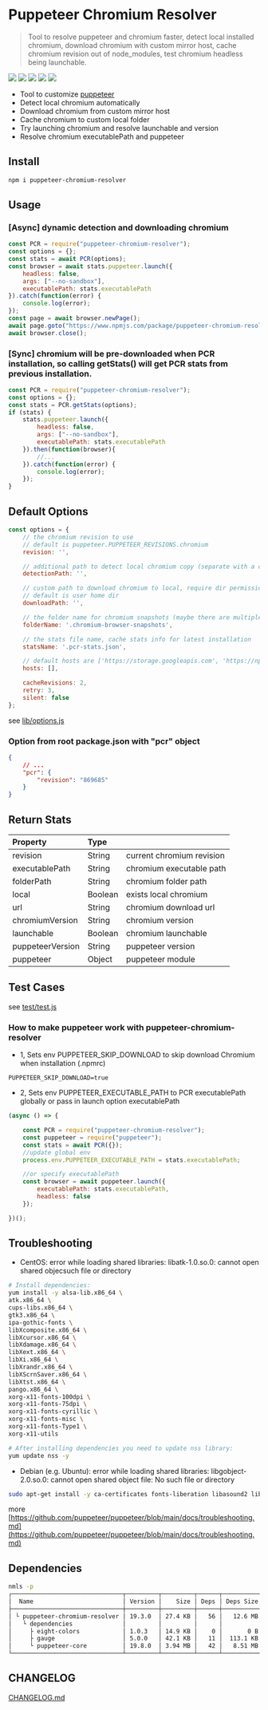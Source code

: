 
# Puppeteer Chromium Resolver
> Tool to resolve puppeteer and chromium faster, detect local installed chromium, download chromium with custom mirror host, cache chromium revision out of node_modules, test chromium headless being launchable.

![](https://img.shields.io/npm/v/puppeteer-chromium-resolver)
![](https://img.shields.io/librariesio/github/cenfun/puppeteer-chromium-resolver)
![](https://img.shields.io/librariesio/dependents/npm/puppeteer-chromium-resolver)
[![](https://badgen.net/npm/dw/puppeteer-chromium-resolver)](https://www.npmjs.com/package/puppeteer-chromium-resolver)
![](https://img.shields.io/github/license/cenfun/puppeteer-chromium-resolver)

* Tool to customize [puppeteer](https://github.com/GoogleChrome/puppeteer)
* Detect local chromium automatically
* Download chromium from custom mirror host
* Cache chromium to custom local folder
* Try launching chromium and resolve launchable and version
* Resolve chromium executablePath and puppeteer


## Install 
```sh
npm i puppeteer-chromium-resolver
```
## Usage
### [Async] dynamic detection and downloading chromium
```js
const PCR = require("puppeteer-chromium-resolver");
const options = {};
const stats = await PCR(options);
const browser = await stats.puppeteer.launch({
    headless: false,
    args: ["--no-sandbox"],
    executablePath: stats.executablePath
}).catch(function(error) {
    console.log(error);
});
const page = await browser.newPage();
await page.goto("https://www.npmjs.com/package/puppeteer-chromium-resolver");
await browser.close();
```

### [Sync] chromium will be pre-downloaded when PCR installation, so calling getStats() will get PCR stats from previous installation.
```js
const PCR = require("puppeteer-chromium-resolver");
const options = {};
const stats = PCR.getStats(options);
if (stats) {
    stats.puppeteer.launch({
        headless: false,
        args: ["--no-sandbox"],
        executablePath: stats.executablePath
    }).then(function(browser){
        //...
    }).catch(function(error) {
        console.log(error);
    });
}
```

## Default Options
```js
const options = {
    // the chromium revision to use
    // default is puppeteer.PUPPETEER_REVISIONS.chromium
    revision: '',

    // additional path to detect local chromium copy (separate with a comma if multiple paths)
    detectionPath: '',

    // custom path to download chromium to local, require dir permission: 0o777
    // default is user home dir
    downloadPath: '',

    // the folder name for chromium snapshots (maybe there are multiple versions)
    folderName: '.chromium-browser-snapshots',

    // the stats file name, cache stats info for latest installation
    statsName: '.pcr-stats.json',

    // default hosts are ['https://storage.googleapis.com', 'https://npmmirror.com/mirrors']
    hosts: [],

    cacheRevisions: 2,
    retry: 3,
    silent: false
};

```
see [lib/options.js](/lib/options.js)

### Option from root package.json with "pcr" object
```json
{
    // ...
    "pcr": {
        "revision": "869685"
    }
}
```

## Return Stats
|Property        | Type    |                          |
| :--------------| :------ | :----------------------  |
|revision        | String  |current chromium revision |
|executablePath  | String  |chromium executable path  |
|folderPath      | String  |chromium folder path      |
|local           | Boolean |exists local chromium     |
|url             | String  |chromium download url     |
|chromiumVersion | String  |chromium version          |
|launchable      | Boolean |chromium launchable       |
|puppeteerVersion| String  |puppeteer version         |
|puppeteer       | Object  |puppeteer module          |


## Test Cases
see [test/test.js](/test/test.js)

### How to make puppeteer work with puppeteer-chromium-resolver
* 1, Sets env PUPPETEER_SKIP_DOWNLOAD to skip download Chromium when installation (.npmrc)
```
PUPPETEER_SKIP_DOWNLOAD=true
```
* 2, Sets env PUPPETEER_EXECUTABLE_PATH to PCR executablePath globally or pass in launch option executablePath
```js
(async () => {

    const PCR = require("puppeteer-chromium-resolver");
    const puppeteer = require("puppeteer");
    const stats = await PCR({});
    //update global env
    process.env.PUPPETEER_EXECUTABLE_PATH = stats.executablePath;

    //or specify executablePath
    const browser = await puppeteer.launch({
        executablePath: stats.executablePath,
        headless: false
    });

})();
```

## Troubleshooting
- CentOS: error while loading shared libraries: libatk-1.0.so.0: cannot open shared objecsuch file or directory
```sh
# Install dependencies:
yum install -y alsa-lib.x86_64 \
atk.x86_64 \
cups-libs.x86_64 \
gtk3.x86_64 \
ipa-gothic-fonts \
libXcomposite.x86_64 \
libXcursor.x86_64 \
libXdamage.x86_64 \
libXext.x86_64 \
libXi.x86_64 \
libXrandr.x86_64 \
libXScrnSaver.x86_64 \
libXtst.x86_64 \
pango.x86_64 \
xorg-x11-fonts-100dpi \
xorg-x11-fonts-75dpi \
xorg-x11-fonts-cyrillic \
xorg-x11-fonts-misc \
xorg-x11-fonts-Type1 \
xorg-x11-utils

# After installing dependencies you need to update nss library:
yum update nss -y
```
- Debian (e.g. Ubuntu): error while loading shared libraries: libgobject-2.0.so.0: cannot open shared object file: No such file or directory
```sh
sudo apt-get install -y ca-certificates fonts-liberation libasound2 libatk-bridge2.0-0 libatk1.0-0 libc6 libcairo2 libcups2 libdbus-1-3 libexpat1 libfontconfig1 libgbm1 libgcc1 libglib2.0-0 libgtk-3-0 libnspr4 libnss3 libpango-1.0-0 libpangocairo-1.0-0 libstdc++6 libx11-6 libx11-xcb1 libxcb1 libxcomposite1 libxcursor1 libxdamage1 libxext6 libxfixes3 libxi6 libxrandr2 libxrender1 libxss1 libxtst6 lsb-release wget xdg-utils
```
more [https://github.com/puppeteer/puppeteer/blob/main/docs/troubleshooting.md](https://github.com/puppeteer/puppeteer/blob/main/docs/troubleshooting.md)

## Dependencies
```sh
nmls -p
┌───────────────────────────────┬─────────┬─────────┬──────┬───────────┬────────┐
│  Name                         │ Version │    Size │ Deps │ Deps Size │ Nested │
├───────────────────────────────┼─────────┼─────────┼──────┼───────────┼────────┤
│ └ puppeteer-chromium-resolver │ 19.3.0  │ 27.4 KB │   56 │   12.6 MB │      0 │
│   └ dependencies              │         │         │      │           │        │
│     ├ eight-colors            │ 1.0.3   │ 14.9 KB │    0 │       0 B │      0 │
│     ├ gauge                   │ 5.0.0   │ 42.1 KB │   11 │  113.1 KB │      0 │
│     └ puppeteer-core          │ 19.8.0  │ 3.94 MB │   42 │   8.51 MB │      0 │
└───────────────────────────────┴─────────┴─────────┴──────┴───────────┴────────┘
```
## CHANGELOG 
[CHANGELOG.md](CHANGELOG.md)